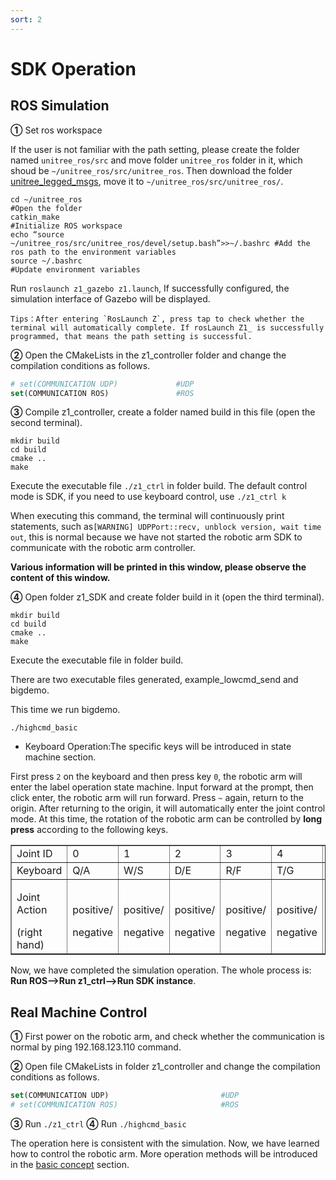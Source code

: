 ```yaml
---
sort: 2
---
```


# SDK Operation

## ROS Simulation

**①** Set ros workspace

If the user is not familiar with the path setting, please create the folder named `unitree_ros/src` and move folder `unitree_ros` folder in it, which shoud be `~/unitree_ros/src/unitree_ros`.
Then download the folder [unitree_legged_msgs](https://github.com/unitreerobotics/unitree_ros_to_real), move it to `~/unitree_ros/src/unitree_ros/`.


```shell
cd ~/unitree_ros                                                        #Open the folder
catkin_make                                                             #Initialize ROS workspace
echo “source ~/unitree_ros/src/unitree_ros/devel/setup.bash”>>~/.bashrc #Add the ros path to the environment variables
source ~/.bashrc                                                        #Update environment variables
```

Run `roslaunch z1_gazebo z1.launch`, If successfully configured, the simulation interface of Gazebo will be displayed.

```text
Tips：After entering `RosLaunch Z`, press tap to check whether the terminal will automatically complete. If rosLaunch Z1_ is successfully programmed, that means the path setting is successful.
```

**②** Open the CMakeLists in the z1_controller folder and change the compilation conditions as follows.

```cmake
# set(COMMUNICATION UDP)             #UDP
set(COMMUNICATION ROS)               #ROS
```

**③** Compile z1_controller, create a folder named build in this file (open the second terminal).

```shell
mkdir build
cd build
cmake ..
make
```

Execute the executable file `./z1_ctrl` in folder build. The default control mode is SDK, if you need to use keyboard control, use `./z1_ctrl k`

When executing this command, the terminal will continuously print statements, such as`[WARNING] UDPPort::recv, unblock version, wait time out`, this is normal because we have not started the robotic arm SDK to communicate with the robotic arm controller.

**Various information will be printed in this window, please observe the content of this window.**

**④** Open folder z1_SDK and create folder build in it (open the third terminal).

```shell
mkdir build
cd build
cmake ..
make
```

Execute the executable file in folder build.

There are two executable files generated, example_lowcmd_send and bigdemo.

This time we run bigdemo.

```shell
./highcmd_basic
```

+ Keyboard Operation:The specific keys will be introduced in state machine section.

First press `2` on the keyboard and then press key `0`, the robotic arm will enter the label operation state machine. Input forward at the prompt, then click enter, the robotic arm will run forward. Press `~` again, return to the origin. After returning to the origin, it will automatically enter the joint control mode. At this time, the rotation of the robotic arm can be controlled by **long press** according to the following keys.

<table border="1">
    <tr>
        <td>Joint ID</td>
        <td>0</td><td>1</td><td>2</td><td>3</td><td>4</td><td>5</td>
        <td>Gripper</td>
    </tr>
    <tr>
        <td>Keyboard</td>
        <td>Q/A</td><td>W/S</td><td>D/E</td><td>R/F</td><td>T/G</td><td>Y/H</td>
        <td>up/down</td>
    </tr>
    <tr>
        <td><p>Joint Action</p>(right hand)</td>
        <td><p>positive/</p>negative</td><td><p>positive/</p>negative</td>
        <td><p>positive/</p>negative</td><td><p>positive/</p>negative</td>
        <td><p>positive/</p>negative</td><td><p>positive/</p>negative</td>
        <td><p>positive/</p>negative</td>
    </tr>
</table>

Now, we have completed the simulation operation. The whole process is: **Run ROS-->Run z1_ctrl-->Run SDK instance**.

## Real Machine Control

**①** First power on the robotic arm, and check whether the communication is normal by ping 192.168.123.110 command.

**②** Open file CMakeLists in folder z1_controller and change the compilation conditions as follows.

```cmake
set(COMMUNICATION UDP)                         #UDP
# set(COMMUNICATION ROS)                       #ROS
```

**③** Run `./z1_ctrl`
**④** Run `./highcmd_basic`

The operation here is consistent with the simulation. Now, we have learned how to control the robotic arm. More operation methods will be introduced in the [basic concept](../2-basic/sdk.md) section.
